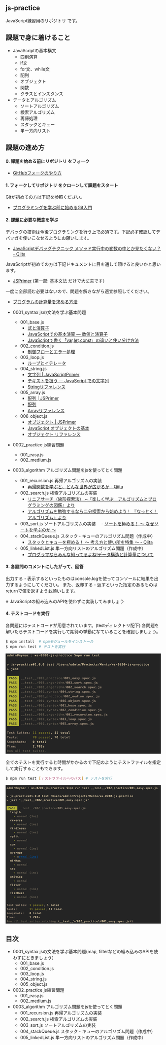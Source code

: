 ## js-practice

JavaScript練習用のリポジトリ です。

## 課題で身に着けること

- JavaScriptの基本構文
  - 四則演算
  - if文
  - for文、while文
  - 配列
  - オブジェクト
  - 関数
  - クラスとインスタンス
- データとアルゴリズム
  - ソートアルゴリズム
  - 検索アルゴリズム
  - 再帰処理
  - スタックとキュー
  - 単一方向リスト

## 課題の進め方

#### 0. 課題を始める前にリポジトリ をフォーク

- [GitHubフォークのやり方](https://version-1workspace.gitbook.io/github/how-to-fork)

#### 1. フォークしてリポジトリ をクローンして課題をスタート

Gitが初めての方は下記を参照ください。

- [プログラミングを学ぶ前に始めるGit入門](https://version-1workspace.gitbook.io/git/)

#### 2. 課題に必要な概念を学ぶ

デバッグの技術は今後プログラミングを行う上で必須です。下記必ず確認してデバッガを使いこなせるようにお願いします。

- [JavaScriptデバッグテクニック メソッド実行中の変数の中とか見たくない？ - Qiita](https://qiita.com/fruitriin/items/d0a1cd943233cd22ef30?utm_campaign=popular_items&utm_medium=feed&utm_source=popular_items)

JavaScriptが初めての方は下記ドキュメントに目を通して頂けると良いかと思います。

- [JSPrimer](https://jsprimer.net/basic) (第一部: 基本文法 だけで大丈夫です）


一度に全部読む必要はないので、問題を解きながら適宜参照してください。

- [プログラムの計算量を求める方法](https://qiita.com/cotrpepe/items/1f4c38cc9d3e3a5f5e9c#%E8%A3%9C%E8%B6%B3%E6%99%82%E9%96%93%E8%A8%88%E7%AE%97%E9%87%8F%E3%81%A8%E7%A9%BA%E9%96%93%E8%A8%88%E7%AE%97%E9%87%8F%E3%81%AB%E3%81%A4%E3%81%84%E3%81%A6)


- 0001_syntax jsの文法を学ぶ基本問題
   - 001_base.js
     - [式と演算子](https://developer.mozilla.org/ja/docs/Web/JavaScript/Guide/Expressions_and_Operators)
     - [JavaScriptでの基本演算 — 数値と演算子](https://developer.mozilla.org/ja/docs/Learn/JavaScript/First_steps/Math)
     - [JavaScriptで書く「var,let,const」の違いと使い分け方法](https://techacademy.jp/magazine/14872)
   - 002_condition.js
     - [制御フローとエラー処理](https://developer.mozilla.org/ja/docs/Web/JavaScript/Guide/Control_flow_and_error_handling)
   - 003_loop.js
      - [ループとイテレータ](https://developer.mozilla.org/ja/docs/Web/JavaScript/Guide/Loops_and_iteration)
   - 004_string.js
     - [文字列 | JavaScriptPrimer ](https://jsprimer.net/basic/string/)
     - [テキストを扱う — JavaScript での文字列](https://developer.mozilla.org/ja/docs/Learn/JavaScript/First_steps/Strings)
     - [Stringリファレンス](https://developer.mozilla.org/ja/docs/Web/JavaScript/Reference/Global_Objects/String)
   - 005_array.js
     - [配列 | JSPrimer ](https://jsprimer.net/basic/array/)
     - [配列](https://developer.mozilla.org/ja/docs/Learn/JavaScript/First_steps/Arrays)
     - [Arrayリファレンス](https://developer.mozilla.org/ja/docs/Web/JavaScript/Reference/Global_Objects/Array)
   - 006_object.js
     - [オブジェクト | JSPrimer ](https://jsprimer.net/basic/object/)
     - [JavaScript オブジェクトの基本](https://developer.mozilla.org/ja/docs/Learn/JavaScript/Objects/Basics)
     - [オブジェクト リファレンス](https://developer.mozilla.org/ja/docs/Web/JavaScript/Reference/Global_Objects/Object)
- 0002_practice js練習問題
   - 001_easy.js
   - 002_medium.js
- 0003_algorithm アルゴリズム問題をjsを使ってとく問題
   - 001_recursion.js 再帰アルゴリズムの実装
     - [再帰関数を学ぶと、どんな世界が広がるか - Qiita](https://qiita.com/drken/items/23a4f604fa3f505dd5ad)
   - 002_search.js 検索アルゴリズムの実装
     - [リニアサーチ（線形探索法） ~『楽しく学ぶ　アルゴリズムとプログラミングの図鑑』より](https://book.mynavi.jp/manatee/detail/id=64253)
     - [アルゴリズムを勉強するなら二分探索から始めよう！ 『なっとく！アルゴリズム』より](https://codezine.jp/article/detail/9900?p=2)
   - 003_sort.js ソートアルゴリズムの実装
   　- [ソートを極める！ 〜 なぜソートを学ぶのか 〜](https://qiita.com/drken/items/44c60118ab3703f7727f#10-7-%E3%83%9C%E3%82%B4%E3%82%BD%E3%83%BC%E3%83%88)
   - 004_stackQueue.js スタック・キューのアルゴリズム問題（作成中）
     - [スタックとキューを極める！ 〜 考え方と使い所を特集 〜 - Qiita](https://qiita.com/drken/items/6a95b57d2e374a3d3292)
   - 005_linkedList.js 単一方向リストのアルゴリズム問題（作成中）
     - [プログラマならみんな知ってるよね!データ構造と計算量について](https://lab.sonicmoov.com/development/programming/data-structure/)

#### 3. 各設問のコメントにしたがって、回答

出力する・表示するといったものはconsole.logを使ってコンソールに結果を出力するようにしてください。
また、返却する・返すといった指定のあるものはreturnで値を返すようお願いします。

※ JavaScriptの組み込みのAPIを使わずに実装してみましょう

#### 4. テストコードを実行

各問題にはテストコードが用意されています。(testディレクトリ配下) 各問題を解いたらテストコードを実行して期待の挙動になていることを確認しましょう。

```bash
$ npm install  # npmモジュールをインストール
$ npm run test # テストを実行
```
![テスト実行-全て](./assets/run-test-all.png)

全てのテストを実行すると時間がかかるので下記のようにテストファイルを指定して実行することもできます。

```bash
$ npm run test [テストファイルへのパス] # テストを実行
```

![テスト実行-ファイル](./assets/run-test-file.png)

## 目次

- 0001_syntax jsの文法を学ぶ基本問題(map, filterなどの組み込みのAPIを使わずにときましょう）
   - 001_base.js
   - 002_condition.js
   - 003_loop.js
   - 004_string.js
   - 005_object.js
- 0002_practice js練習問題
   - 001_easy.js
   - 002_medium.js
- 0003_algorithm アルゴリズム問題をjsを使ってとく問題
   - 001_recursion.js 再帰アルゴリズムの実装
   - 002_search.js 検索アルゴリズムの実装
   - 003_sort.js ソートアルゴリズムの実装
   - 004_stackQueue.js スタック・キューのアルゴリズム問題（作成中）
   - 005_linkedList.js 単一方向リストのアルゴリズム問題（作成中）

